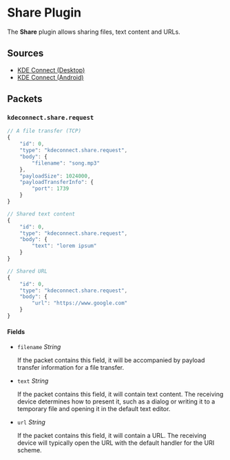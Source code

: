 # Share Plugin

The **Share** plugin allows sharing files, text content and URLs.

## Sources

* [KDE Connect (Desktop)](https://invent.kde.org/network/kdeconnect-kde/tree/master/plugins/share)
* [KDE Connect (Android)](https://invent.kde.org/network/kdeconnect-android/tree/master/src/org/kde/kdeconnect/Plugins/SharePlugin)

## Packets

### `kdeconnect.share.request`

```js
// A file transfer (TCP)
{
    "id": 0,
    "type": "kdeconnect.share.request",
    "body": {
        "filename": "song.mp3"
    },
    "payloadSize": 1024000,
    "payloadTransferInfo": {
        "port": 1739
    }
}

// Shared text content
{
    "id": 0,
    "type": "kdeconnect.share.request",
    "body": {
        "text": "lorem ipsum"
    }
}

// Shared URL
{
    "id": 0,
    "type": "kdeconnect.share.request",
    "body": {
        "url": "https://www.google.com"
    }
}
```

#### Fields

* `filename` *String*

  If the packet contains this field, it will be accompanied by payload transfer
  information for a file transfer.

* `text` *String*

  If the packet contains this field, it will contain text content. The receiving
  device determines how to present it, such as a dialog or writing it to a
  temporary file and opening it in the default text editor.

* `url` *String*

  If the packet contains this field, it will contain a URL. The receiving device
  will typically open the URL with the default handler for the URI scheme.

